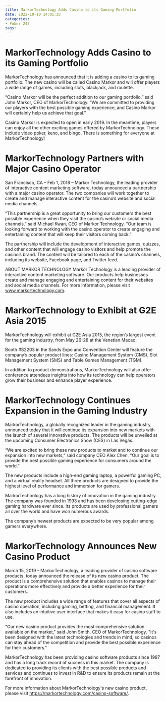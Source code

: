 ```yaml
---
title: MarkorTechnology Adds Casino to its Gaming Portfolio 
date: 2022-10-10 14:01:35
categories:
- Poker 247
tags:
---
```



#  MarkorTechnology Adds Casino to its Gaming Portfolio 

MarkorTechnology has announced that it is adding a casino to its gaming portfolio. The new casino will be called Casino Markor and will offer players a wide range of games, including slots, blackjack, and roulette.

“Casino Markor will be the perfect addition to our gaming portfolio,” said John Markor, CEO of MarkorTechnology. “We are committed to providing our players with the best possible gaming experience, and Casino Markor will certainly help us achieve that goal.”

Casino Markor is expected to open in early 2019. In the meantime, players can enjoy all the other exciting games offered by MarkorTechnology. These include video poker, keno, and bingo. There is something for everyone at MarkorTechnology!

#  MarkorTechnology Partners with Major Casino Operator 

San Francisco, CA – Feb 1, 2018 – Markor Technology, the leading provider of interactive content marketing software, today announced a partnership with a major casino operator. The two companies will work together to create and manage interactive content for the casino’s website and social media channels.

“This partnership is a great opportunity to bring our customers the best possible experience when they visit the casino’s website or social media channels,” said Michael Kwan, CEO of Markor Technology. “Our team is looking forward to working with the casino operator to create engaging and entertaining content that will keep their visitors coming back.”

The partnership will include the development of interactive games, quizzes, and other content that will engage casino visitors and help promote the casino’s brand. The content will be tailored to each of the casino’s channels, including its website, Facebook page, and Twitter feed.

ABOUT MARKOR TECHNOLOGY 
Markor Technology is a leading provider of interactive content marketing software. Our products help businesses create and manage engaging and entertaining content for their websites and social media channels. For more information, please visit www.markortechnology.com.

#  MarkorTechnology to Exhibit at G2E Asia 2015 

MarkorTechnology will exhibit at G2E Asia 2015, the region’s largest event for the gaming industry, from May 26-28 at the Venetian Macao. 

Booth #S2203 in the Sands Expo and Convention Center will feature the company’s popular product lines: Casino Management System (CMS), Slot Management System (SMS) and Table Games Management (TGM). 

In addition to product demonstrations, MarkorTechnology will also offer conference attendees insights into how its technology can help operators grow their business and enhance player experience.

#  MarkorTechnology Continues Expansion in the Gaming Industry 

MarkorTechnology, a globally recognized leader in the gaming industry, announced today that it will continue its expansion into new markets with the launch of several innovative products. The products will be unveiled at the upcoming Consumer Electronics Show (CES) in Las Vegas.

“We are excited to bring these new products to market and to continue our expansion into new markets,” said company CEO Alex Chen. “Our goal is to provide the best possible gaming experience for consumers around the world.”

The new products include a high-end gaming laptop, a powerful gaming PC, and a virtual reality headset. All three products are designed to provide the highest level of performance and immersion for gamers.

MarkorTechnology has a long history of innovation in the gaming industry. The company was founded in 1993 and has been developing cutting-edge gaming hardware ever since. Its products are used by professional gamers all over the world and have won numerous awards.

The company’s newest products are expected to be very popular among gamers everywhere.

#  MarkorTechnology Announces New Casino Product

March 15, 2019 - MarkorTechnology, a leading provider of casino software products, today announced the release of its new casino product. The product is a comprehensive solution that enables casinos to manage their operations more effectively and provide a better experience for their customers.

The new product includes a wide range of features that cover all aspects of casino operation, including gaming, betting, and financial management. It also includes an intuitive user interface that makes it easy for casino staff to use.

"Our new casino product provides the most comprehensive solution available on the market," said John Smith, CEO of MarkorTechnology. "It's been designed with the latest technologies and trends in mind, so casinos can stay ahead of the competition and provide the best possible experience for their customers."

MarkorTechnology has been providing casino software products since 1997 and has a long track record of success in this market. The company is dedicated to providing its clients with the best possible products and services and continues to invest in R&D to ensure its products remain at the forefront of innovation.

For more information about MarkorTechnology's new casino product, please visit https://markortechnology.com/casino-software/.